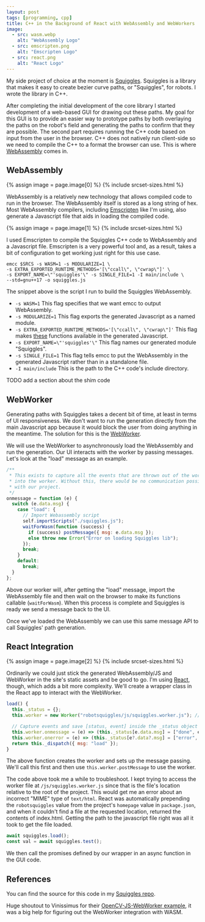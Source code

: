 ```yaml
---
layout: post
tags: [programming, cpp]
title: C++ in the Background of React with WebAssembly and WebWorkers
image:
  - src: wasm.webp
    alt: "WebAssembly Logo"
  - src: emscripten.png
    alt: "Emscripten Logo"
  - src: react.png
    alt: "React Logo"
---
```


My side project of choice at the moment is [Squiggles](https://github.com/baylessj/robotsquiggles).
Squiggles is a library that makes it easy to create bezier curve paths, or "Squiggles",
for robots. I wrote the library in C++.

After completing the initial development of the core library I started development
of a web-based GUI for drawing out these paths. My goal for this GUI is to provide
an easier way to prototype paths by both overlaying the paths on the robot's
field and generating the paths to confirm that they are possible. The second part
requires running the C++ code based on input from the user in the browser. C++
does not natively run client-side so we need to compile the C++ to a format the
browser can use. This is where [WebAssembly](https://webassembly.org/) comes in.

## WebAssembly

{% assign image = page.image[0] %}
{% include srcset-sizes.html %}

WebAssembly is a relatively new technology that allows compiled code to run in
the browser. The WebAssembly itself is stored as a long string of hex. Most
WebAssembly compilers, including [Emscripten](https://emscripten.org/) like I'm using, also generate a
Javascript file that aids in loading the compiled code.

{% assign image = page.image[1] %}
{% include srcset-sizes.html %}

I used Emscripten to compile the Squiggles C++ code to WebAssembly and a Javascript
file. Emscripten is a very powerful tool and, as a result, takes a bit of
configuration to get working just right for this use case.

```shell
emcc $SRCS -s WASM=1 -s MODULARIZE=1 \
-s EXTRA_EXPORTED_RUNTIME_METHODS='[\"ccall\", \"cwrap\"]' \
-s EXPORT_NAME=\"'squiggles'\" -s SINGLE_FILE=1 -I main/include \
--std=gnu++17 -o squiggles.js
```

The snippet above is the script I run to build the Squiggles WebAssembly.

- `-s WASM=1` This flag specifies that we want emcc to output WebAssembly.
- `-s MODULARIZE=1` This flag exports the generated Javascript as a named module.
- `-s EXTRA_EXPORTED_RUNTIME_METHODS='[\"ccall\", \"cwrap\"]'` This flag makes [these](https://emscripten.org/docs/porting/connecting_cpp_and_javascript/Interacting-with-code.html#interacting-with-code-ccall-cwrap) functions available in the generated Javascript.
- `-s EXPORT_NAME=\"'squiggles'\"` This flag names our generated module "Squiggles".
- `-s SINGLE_FILE=1` This flag tells emcc to put the WebAssembly in the generated Javascript rather than in a standalone file.
- `-I main/include` This is the path to the C++ code's include directory.

TODO add a section about the shim code

## WebWorker

Generating paths with Squiggles takes a decent bit of time, at least in terms of
UI responsiveness. We don't want to run the generation directly from the main
Javascript app because it would block the user from doing anything in the meantime.
The solution for this is the [WebWorker](https://developer.mozilla.org/en-US/docs/Web/API/Web_Workers_API/Using_web_workers).

We will use the WebWorker to asynchronously load the WebAssembly and run the
generation. Our UI interacts with the worker by passing messages. Let's look at
the "load" message as an example.

```js
/**
 * This exists to capture all the events that are thrown out of the worker
 * into the worker. Without this, there would be no communication possible
 * with our project.
 */
onmessage = function (e) {
  switch (e.data.msg) {
    case "load": {
      // Import Webassembly script
      self.importScripts("./squiggles.js");
      waitForWasm(function (success) {
        if (success) postMessage({ msg: e.data.msg });
        else throw new Error("Error on loading Squiggles lib");
      });
      break;
    }
    default:
      break;
  }
};
```

Above our worker will, after getting the "load" message, import the WebAssembly
file and then wait on the browser to make its functions callable (`waitForWasm`).
When this process is complete and Squiggles is ready we send a message back to
the UI.

Once we've loaded the WebAssembly we can use this same message API to call
Squiggles' path generation.

## React Integration

{% assign image = page.image[2] %}
{% include srcset-sizes.html %}

Ordinarily we could just stick the generated WebAssembly/JS and WebWorker in the
site's static assets and be good to go. I'm using [React](https://reactjs.org/), though, which adds
a bit more complexity. We'll create a wrapper class in the React app to interact
with the WebWorker.

```js
load() {
  this._status = {};
  this.worker = new Worker("robotsquiggles/js/squiggles.worker.js"); // load worker

  // Capture events and save [status, event] inside the _status object
  this.worker.onmessage = (e) => (this._status[e.data.msg] = ["done", e]);
  this.worker.onerror = (e) => (this._status[e?.data?.msg] = ["error", e]);
  return this._dispatch({ msg: "load" });
}
```

The above function creates the worker and sets up the message passing. We'll
call this first and then use `this.worker.postMessage` to use the worker.

The code above took me a while to troubleshoot. I kept trying to access the
worker file at `/js/squiggles.worker.js` since that is the file's location
relative to the root of the project. This would get me an error about an incorrect
"MIME" type of `text/html`. React was automatically prepending the `robotsquiggles`
value from the project's `homepage` value in `package.json`, and when it couldn't
find a file at the requested location, returned the contents of index.html.
Getting the path to the javascript file right was all it took to get the file
loaded.

```js
await squiggles.load();
const val = await squiggles.test();
```

We then call the promises defined by our wrapper in an async function in the GUI
code.

## References

You can find the source for this code in my [Squiggles repo](https://github.com/baylessj/robotsquiggles/tree/main/web).

Huge shoutout to Vinissimus for their [OpenCV-JS-WebWorker example](https://github.com/vinissimus/opencv-js-webworker),
it was a big help for figuring out the WebWorker integration with WASM.
